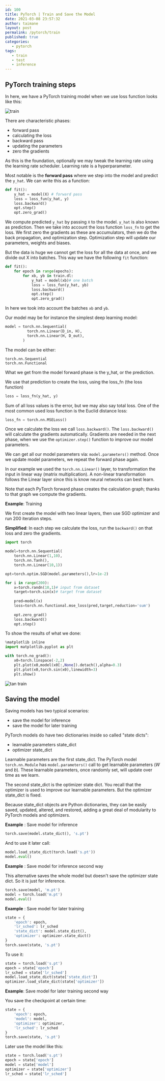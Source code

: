 ```yaml
---
id: 100
title: PyTorch | Train and Save the Model
date: 2021-03-08 23:57:32
author: taimane
layout: post
permalink: /pytorch/train
published: true
categories:
   - pytorch
tags:
   - train
   - test
   - inference
---
```

<script type="text/x-mathjax-config">
    MathJax.Hub.Config({
      tex2jax: {
        skipTags: ['script', 'noscript', 'style', 'textarea', 'pre'],
        inlineMath: [['$','$']]
      }
    });
</script>
<script src="https://cdn.mathjax.org/mathjax/latest/MathJax.js?config=TeX-AMS-MML_HTMLorMML" type="text/javascript"></script>

## PyTorch training steps

In here, we have a PyTorch training model when we use loss function looks like this:

![train](/wp-content/uploads/2021/03/train.png)

There are characteristic phases:

* forward pass
* calculating the loss
* backward pass
* updating the parameters
* zero the gradients

As this is the foundation, optionally we may tweak the learning rate using the learning rate scheduler. Learning rate is a hyperparameter.

Most notable is the **forward pass** where we step into the model and predict the `y_hat`. We can write this as a function:

```python
def fit():    
    y_hat = model(X) # forward pass
    loss = loss_fun(y_hat, y)    
    loss.backward()
    opt.step()
    opt.zero_grad()
```

We compute predicted `y_hat` by passing `X` to the model. `y_hat` is also known as prediction. Then we take into account the loss function `loss_fn` to get the loss. We first zero the gradients as these are accumulators, then we do the back propagation, and optimization step. Optimization step will update our parameters, weights and biases.

But the data is huge we cannot get the loss for all the data at once, and we divide out X into batches. This way we have the following `fit` function:

```python
def fit():
    for epoch in range(epochs):
        for xb, yb in train.dl:
            y_hat = model(xb)# one batch
            loss = loss_fun(y_hat, yb)            
            loss.backward()
            opt.step()
            opt.zero_grad()
```

In here we took into account the batches `xb` and `yb`.


Our model may be for instance the simplest deep learning model:

```python
model = torch.nn.Sequential(
          torch.nn.Linear(D_in, H),
          torch.nn.Linear(H, D_out),
        )
```


The model can be either:

    torch.nn.Sequential
    torch.nn.Functional

What we get from the model forward phase is the y_hat, or the prediction.

We use that prediction to create the loss, using the loss_fn (the loss function)

```python
loss = loss_fn(y_hat, y)
```

Sum of all loss values is the error, but we may also say total loss. One of the most common used loss function is the Euclid distance loss:

```python
loss_fn = torch.nn.MSELoss()
```

Once we calculate the loss we call `loss.backward()`. The `loss.backward()` will calculate the gradients automatically. Gradients are needed in the next phase, when we use the `optimizer.step()` function to improve our model parameters.

We can get all our model parameters via: `model.parameters()` method. Once we update model parameters, we repeat the forward phase again.

In our example we used the `torch.nn.Linear()` layer, to transformation the input in linear way (matrix multiplication). A non-linear transformation follows the Linear layer since this is know neural networks can best learn.

Note that each PyTorch forward phase creates the calculation graph; thanks to that graph we compute the gradients.

**Example**: Training

We first create the model with two linear layers, then use SGD optimizer and run 200 iteration steps.

**Simplified**: In each step we calculate the loss, run the `backward()` on that loss and zero the gradients.

```python
import torch 

model=torch.nn.Sequential(
    torch.nn.Linear(1,10),
    torch.nn.Tanh(),
    torch.nn.Linear(10,1))

opt=torch.optim.SGD(model.parameters(),lr=1e-2)

for i in range(200):
    x=torch.randn(10,1)# input from dataset
    target=torch.sin(x)# target from dataset
    
    pred=model(x)
    loss=torch.nn.functional.mse_loss(pred,target,reduction='sum')
    
    opt.zero_grad()
    loss.backward()
    opt.step()  
```

To show the results of what we done:

```python
%matplotlib inline
import matplotlib.pyplot as plt

with torch.no_grad():
    x0=torch.linspace(-2,2)
    plt.plot(x0,model(x0[:,None]).detach(),alpha=0.3)
    plt.plot(x0,torch.sin(x0),linewidth=3)
    plt.show()
```
![tan train](/wp-content/uploads/2021/03/tan.png)

## Saving the model

Saving models has two typical scenarios:

* save the model for inference
* save the model for later training

PyTorch models do have two dictionaries inside so called "state dicts":

* learnable parameters state_dict
* optimizer state_dict


Learnable parameters are the first state_dict. The PyTorch model `torch.nn.Module` has `model.parameters()` call to get learnable parameters ($W$ and $b$). These learnable parameters, once randomly set, will update over time as we learn. 

The second state_dict is the optimizer state dict. You recall that the optimizer is used to improve our learnable parameters. But the optimizer state_dict is fixed. 

Because state_dict objects are Python dictionaries, they can be easily saved, updated, altered, and restored, adding a great deal of modularity to PyTorch models and optimizers.


**Example** : Save model for inference

```python
torch.save(model.state_dict(), 's.pt')
```

And to use it later call:

```python
model.load_state_dict(torch.load('s.pt')) 
model.eval() 
```

**Example** : Save model for inference second way

This alternative saves the whole model but doesn't save the optimizer state dict. So it is just for inference.

```python
torch.save(model, 'm.pt')
model = torch.load('m.pt')
model.eval()
```

**Example** : Save model for later training

```python
state = {
    'epoch': epoch,
    'lr_sched': lr_sched
    'state_dict': model.state_dict(),
    'optimizer': optimizer.state_dict()    
}
torch.save(state, 's.pt')
```

To use it:

```python
state = torch.load('s.pt')
epoch = state['epoch']
lr_sched = state['lr_sched']
model.load_state_dict(state['state_dict'])
optimizer.load_state_dict(state['optimizer'])
```

**Example**: Save model for later training second way

You save the checkpoint at certain time:

```python
state = { 
    'epoch': epoch,
    'model': model,
    'optimizer': optimizer,
    'lr_sched': lr_sched
}
torch.save(state, 's.pt')
```
Later use the model like this:

```python
state = torch.load('s.pt')
epoch = state['epoch']
model = state['model']
optimizer = state['optimizer']
lr_sched = state['lr_sched']
```

